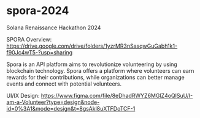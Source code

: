 # spora-2024
Solana Renaissance Hackathon 2024

SPORA Overview: https://drive.google.com/drive/folders/1yzrMR3nSasqwGuGabh1k1-f90Jc4wT5-?usp=sharing 

Spora is an API platform aims to revolutionize volunteering by using blockchain technology. Spora offers a platform where volunteers can earn rewards for their contributions, while organizations can better manage events and connect with potential volunteers.

UI/IX Design: https://www.figma.com/file/8eDhadRWYZ6MGlZ4oQlSuU/I-am-a-Volunteer?type=design&node-id=0%3A1&mode=design&t=8gsAkl8uXTFDoTCF-1
